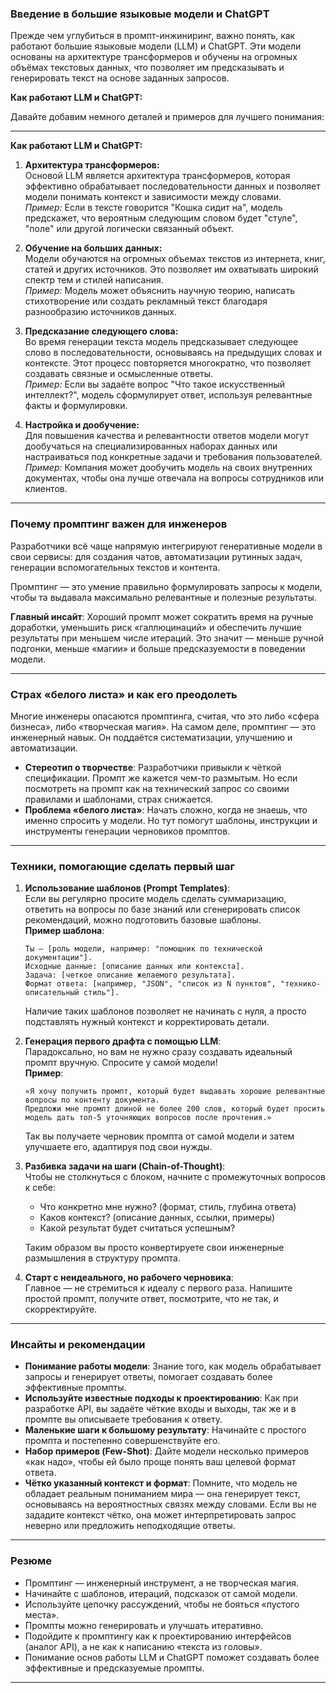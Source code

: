 ### Введение в большие языковые модели и ChatGPT

Прежде чем углубиться в промпт-инжиниринг, важно понять, как работают большие языковые модели (LLM) и ChatGPT. Эти модели основаны на архитектуре трансформеров и обучены на огромных объёмах текстовых данных, что позволяет им предсказывать и генерировать текст на основе заданных запросов.

**Как работают LLM и ChatGPT:**

Давайте добавим немного деталей и примеров для лучшего понимания:

---

**Как работают LLM и ChatGPT:**

1. **Архитектура трансформеров:**  
   Основой LLM является архитектура трансформеров, которая эффективно обрабатывает последовательности данных и позволяет модели понимать контекст и зависимости между словами.  
   *Пример:* Если в тексте говорится "Кошка сидит на", модель предскажет, что вероятным следующим словом будет "стуле", "поле" или другой логически связанный объект.

2. **Обучение на больших данных:**  
   Модели обучаются на огромных объемах текстов из интернета, книг, статей и других источников. Это позволяет им охватывать широкий спектр тем и стилей написания.  
   *Пример:* Модель может объяснить научную теорию, написать стихотворение или создать рекламный текст благодаря разнообразию источников данных.

3. **Предсказание следующего слова:**  
   Во время генерации текста модель предсказывает следующее слово в последовательности, основываясь на предыдущих словах и контексте. Этот процесс повторяется многократно, что позволяет создавать связные и осмысленные ответы.  
   *Пример:* Если вы задаёте вопрос "Что такое искусственный интеллект?", модель сформулирует ответ, используя релевантные факты и формулировки.

4. **Настройка и дообучение:**  
   Для повышения качества и релевантности ответов модели могут дообучаться на специализированных наборах данных или настраиваться под конкретные задачи и требования пользователей.  
   *Пример:* Компания может дообучить модель на своих внутренних документах, чтобы она лучше отвечала на вопросы сотрудников или клиентов.

---

### Почему промптинг важен для инженеров

Разработчики всё чаще напрямую интегрируют генеративные модели в свои сервисы: для создания чатов, автоматизации рутинных задач, генерации вспомогательных текстов и контента.

Промптинг — это умение правильно формулировать запросы к модели, чтобы та выдавала максимально релевантные и полезные результаты.

**Главный инсайт**: Хороший промпт может сократить время на ручные доработки, уменьшить риск «галлюцинаций» и обеспечить лучшие результаты при меньшем числе итераций. Это значит — меньше ручной подгонки, меньше «магии» и больше предсказуемости в поведении модели.

---

### Страх «белого листа» и как его преодолеть

Многие инженеры опасаются промптинга, считая, что это либо «сфера бизнеса», либо «творческая магия». На самом деле, промптинг — это инженерный навык. Он поддаётся систематизации, улучшению и автоматизации.

- **Стереотип о творчестве**: Разработчики привыкли к чёткой спецификации. Промпт же кажется чем-то размытым. Но если посмотреть на промпт как на технический запрос со своими правилами и шаблонами, страх снижается.
- **Проблема «белого листа»**: Начать сложно, когда не знаешь, что именно спросить у модели. Но тут помогут шаблоны, инструкции и инструменты генерации черновиков промптов.

---

### Техники, помогающие сделать первый шаг

1. **Использование шаблонов (Prompt Templates)**:  
   Если вы регулярно просите модель сделать суммаризацию, ответить на вопросы по базе знаний или сгенерировать список рекомендаций, можно подготовить базовые шаблоны.  
   **Пример шаблона**:  
   ```
   Ты — [роль модели, например: "помощник по технической документации"].
   Исходные данные: [описание данных или контекста].
   Задача: [четкое описание желаемого результата].
   Формат ответа: [например, "JSON", "список из N пунктов", "технико-описательный стиль"].
   ```

   Наличие таких шаблонов позволяет не начинать с нуля, а просто подставлять нужный контекст и корректировать детали.

2. **Генерация первого драфта с помощью LLM**:  
   Парадоксально, но вам не нужно сразу создавать идеальный промпт вручную. Спросите у самой модели!  
   **Пример**:
   ```
   «Я хочу получить промпт, который будет выдавать хорошие релевантные вопросы по контенту документа.
   Предложи мне промпт длиной не более 200 слов, который будет просить модель дать топ-5 уточняющих вопросов после прочтения.»  
   ```
   Так вы получаете черновик промпта от самой модели и затем улучшаете его, адаптируя под свои нужды.

3. **Разбивка задачи на шаги (Chain-of-Thought)**:  
   Чтобы не столкнуться с блоком, начните с промежуточных вопросов к себе:  
   - Что конкретно мне нужно? (формат, стиль, глубина ответа)  
   - Каков контекст? (описание данных, ссылки, примеры)  
   - Какой результат будет считаться успешным?  
   
   Таким образом вы просто конвертируете свои инженерные размышления в структуру промпта.

4. **Старт с неидеального, но рабочего черновика**:  
   Главное — не стремиться к идеалу с первого раза. Напишите простой промпт, получите ответ, посмотрите, что не так, и скорректируйте.

---

### Инсайты и рекомендации

- **Понимание работы модели**: Знание того, как модель обрабатывает запросы и генерирует ответы, помогает создавать более эффективные промпты.
- **Используйте известные подходы к проектированию**: Как при разработке API, вы задаёте чёткие входы и выходы, так же и в промпте вы описываете требования к ответу.
- **Маленькие шаги к большому результату**: Начинайте с простого промпта и постепенно совершенствуйте его.  
- **Набор примеров (Few-Shot)**: Дайте модели несколько примеров «как надо», чтобы ей было проще понять ваш целевой формат ответа.
- **Чётко указанный контекст и формат**: Помните, что модель не обладает реальным пониманием мира — она генерирует текст, основываясь на вероятностных связях между словами. Если вы не зададите контекст чётко, она может интерпретировать запрос неверно или предложить неподходящие ответы.

---

### Резюме

- Промптинг — инженерный инструмент, а не творческая магия.
- Начинайте с шаблонов, итераций, подсказок от самой модели.
- Используйте цепочку рассуждений, чтобы не бояться «пустого места».
- Промпты можно генерировать и улучшать итеративно.
- Подойдите к промптингу как к проектированию интерфейсов (аналог API), а не как к написанию «текста из головы».
- Понимание основ работы LLM и ChatGPT поможет создавать более эффективные и предсказуемые промпты.

---
